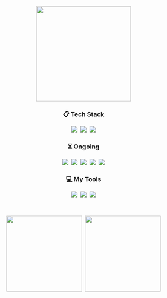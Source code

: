 <div align="center">
  <img height=250 align="center" src="https://capsule-render.vercel.app/api?type=waving&color=gradient&height=240&animation=fadeIn&section=footer&fontColor=ffffe4&text=Decoy%20the%20World!!&stroke=000000&strokeWidth=2&fontSize=60&fontAlign=70&fontAlignY=70&desc=🦆&descSize=50&descAlign=95&descAlignY=90" />
    <!--&fontAlign=64&fontSize=64" />--!>

<br>

<h3 align="center">📋 Tech Stack</h3>
<p align="center">
  <img src="https://img.shields.io/badge/java-%23ED8B00.svg?style=for-the-badge&logo=openjdk&logoColor=white" />&nbsp
  <img src="https://img.shields.io/badge/python-3670A0?style=for-the-badge&logo=python&logoColor=ffdd54" />&nbsp
  <img src="https://img.shields.io/badge/Solidity-%23363636.svg?style=for-the-badge&logo=solidity&logoColor=white" />
</p>

<h3 align="center">⏳ Ongoing</h3>
<p align="center">
  <img src="https://img.shields.io/badge/react-%2320232a.svg?style=for-the-badge&logo=react&logoColor=%2361DAFB" />&nbsp
  <img src="https://img.shields.io/badge/spring-%236DB33F.svg?style=for-the-badge&logo=spring&logoColor=white" />&nbsp
  <img src="https://img.shields.io/badge/docker-%230db7ed.svg?style=for-the-badge&logo=docker&logoColor=white" />&nbsp
  <img src="https://img.shields.io/badge/rust-%23000000.svg?style=for-the-badge&logo=rust&logoColor=white" />&nbsp
  <img src="https://img.shields.io/badge/go-%2300ADD8.svg?style=for-the-badge&logo=go&logoColor=white" />
</p>

<h3 align="center">💻 My Tools</h3>
<p align="center">
  <img src="https://img.shields.io/badge/github-%23121011.svg?style=for-the-badge&logo=github&logoColor=white" />&nbsp
  <img src="https://img.shields.io/badge/git-%23F05033.svg?style=for-the-badge&logo=git&logoColor=white" />&nbsp
  <img src="https://img.shields.io/badge/Notion-%23000000.svg?style=for-the-badge&logo=notion&logoColor=white" />
</p>

<br>

<p align="center">
  <img height=200 align="center" src="https://github-readme-stats.vercel.app/api?username=decoyer&include_all_commits=true&theme=nord&hide_border=true" />&nbsp
  <img height=200 align="center" src="https://github-readme-stats.vercel.app/api/top-langs?username=decoyer&layout=donut&theme=nord&hide_border=true" />
</p>

</div>
